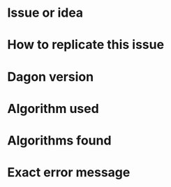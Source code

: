 # Issue or idea

# How to replicate this issue

# Dagon version

# Algorithm used

# Algorithms found

# Exact error message
